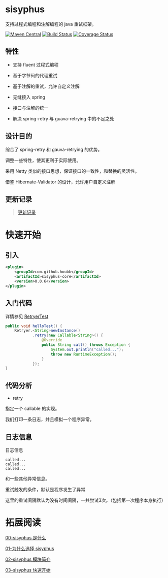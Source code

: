 # sisyphus 

支持过程式编程和注解编程的 java 重试框架。

[![Maven Central](https://maven-badges.herokuapp.com/maven-central/com.github.houbb/sisyphus/badge.svg)](http://mvnrepository.com/artifact/com.github.houbb/sisyphus)
[![Build Status](https://www.travis-ci.org/houbb/sisyphus.svg?branch=master)](https://www.travis-ci.org/houbb/sisyphus?branch=master)
[![Coverage Status](https://coveralls.io/repos/github/houbb/sisyphus/badge.svg?branch=master)](https://coveralls.io/github/houbb/sisyphus?branch=master)

## 特性

- 支持 fluent 过程式编程

- 基于字节码的代理重试

- 基于注解的重试，允许自定义注解

- 无缝接入 spring

- 接口与注解的统一

- 解决 spring-retry 与 guava-retrying 中的不足之处

## 设计目的

综合了 spring-retry 和 gauva-retrying 的优势。

调整一些特性，使其更利于实际使用。

采用 Netty 类似的接口思想，保证接口的一致性，和替换的灵活性。

借鉴 Hibernate-Validator 的设计，允许用户自定义注解

## 更新记录

> [更新记录](doc/CHANGE_LOG.md)

# 快速开始

## 引入

```xml
<plugin>
    <groupId>com.github.houbb</groupId>
    <artifactId>sisyphus-core</artifactId>
    <version>0.0.6</version>
</plugin>
```

## 入门代码

详情参见 [RetryerTest]()

```java
public void helloTest() {
    Retryer.<String>newInstance()
            .retry(new Callable<String>() {
                @Override
                public String call() throws Exception {
                    System.out.println("called...");
                    throw new RuntimeException();
                }
            });
}
```

## 代码分析

- retry

指定一个 callable 的实现。

我们打印一条日志，并且模拟一个程序异常。

## 日志信息

日志信息

```
called...
called...
called...
```

和一些其他异常信息。

重试触发的条件，默认是程序发生了异常

这里的重试间隔默认为没有时间间隔，一共尝试3次。（包括第一次程序本身执行）


# 拓展阅读

[00-sisyphus 是什么](doc/user/00-what-is-sisyphus.md)

[01-为什么选择 sisyphus](doc/user/01-why-sisyphus.md)

[02-sisyphus 模块简介](doc/user/02-sisyphus-modules.md)

[03-sisyphus 快速开始](doc/user/03-quick-start.md)
